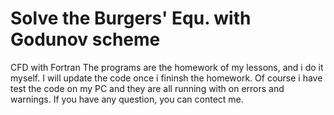 # Solve the Burgers' Equ. with Godunov scheme
 CFD with Fortran
The programs are the homework of my lessons, and i do it myself. I will update the code once i fininsh the homework. Of course i have test the code on my PC and they are all running with on errors and warnings. If you have any question, you can contect me.
